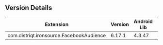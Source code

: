 ## Version Details

| Extension | Version | Android Lib | iOS Lib |
| --- | --- | --- | --- |
| com.distriqt.ironsource.FacebookAudience | 6.17.1 | 4.3.47 | 4.3.46 |
